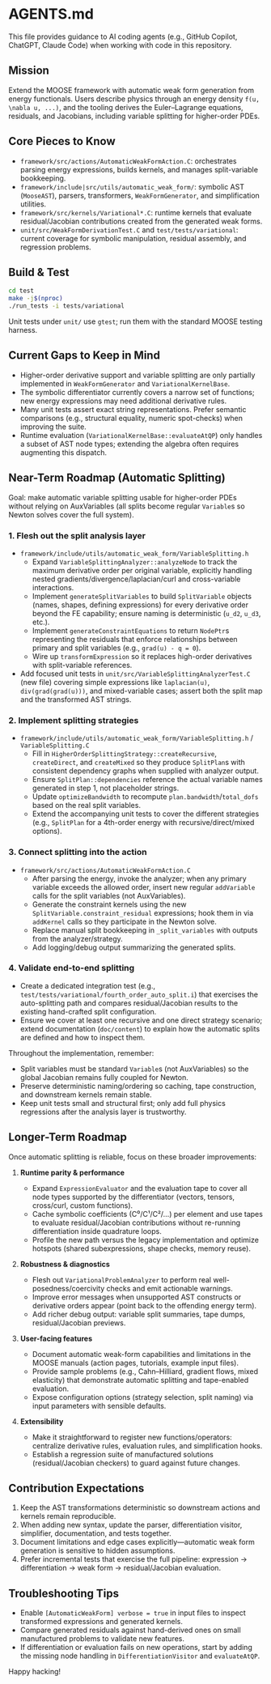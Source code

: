 # AGENTS.md

This file provides guidance to AI coding agents (e.g., GitHub Copilot, ChatGPT, Claude Code) when working with code in this repository.

## Mission

Extend the MOOSE framework with automatic weak form generation from energy functionals. Users describe physics through an energy density `f(u, \nabla u, ...)`, and the tooling derives the Euler–Lagrange equations, residuals, and Jacobians, including variable splitting for higher-order PDEs.

## Core Pieces to Know

- `framework/src/actions/AutomaticWeakFormAction.C`: orchestrates parsing energy expressions, builds kernels, and manages split-variable bookkeeping.
- `framework/include|src/utils/automatic_weak_form/`: symbolic AST (`MooseAST`), parsers, transformers, `WeakFormGenerator`, and simplification utilities.
- `framework/src/kernels/Variational*.C`: runtime kernels that evaluate residual/Jacobian contributions created from the generated weak forms.
- `unit/src/WeakFormDerivationTest.C` and `test/tests/variational`: current coverage for symbolic manipulation, residual assembly, and regression problems.

## Build & Test

```bash
cd test
make -j$(nproc)
./run_tests -i tests/variational
```

Unit tests under `unit/` use `gtest`; run them with the standard MOOSE testing harness.

## Current Gaps to Keep in Mind

- Higher-order derivative support and variable splitting are only partially implemented in `WeakFormGenerator` and `VariationalKernelBase`.
- The symbolic differentiator currently covers a narrow set of functions; new energy expressions may need additional derivative rules.
- Many unit tests assert exact string representations. Prefer semantic comparisons (e.g., structural equality, numeric spot-checks) when improving the suite.
- Runtime evaluation (`VariationalKernelBase::evaluateAtQP`) only handles a subset of AST node types; extending the algebra often requires augmenting this dispatch.

## Near-Term Roadmap (Automatic Splitting)

Goal: make automatic variable splitting usable for higher-order PDEs without relying on AuxVariables (all splits become regular `Variable`s so Newton solves cover the full system).

### 1. Flesh out the split analysis layer
- `framework/include/utils/automatic_weak_form/VariableSplitting.h`
  * Expand `VariableSplittingAnalyzer::analyzeNode` to track the maximum derivative order per original variable, explicitly handling nested gradients/divergence/laplacian/curl and cross-variable interactions.
  * Implement `generateSplitVariables` to build `SplitVariable` objects (names, shapes, defining expressions) for every derivative order beyond the FE capability; ensure naming is deterministic (`u_d2`, `u_d3`, etc.).
  * Implement `generateConstraintEquations` to return `NodePtr`s representing the residuals that enforce relationships between primary and split variables (e.g., `grad(u) - q = 0`).
  * Wire up `transformExpression` so it replaces high-order derivatives with split-variable references.
- Add focused unit tests in `unit/src/VariableSplittingAnalyzerTest.C` (new file) covering simple expressions like `laplacian(u)`, `div(grad(grad(u)))`, and mixed-variable cases; assert both the split map and the transformed AST strings.

### 2. Implement splitting strategies
- `framework/include/utils/automatic_weak_form/VariableSplitting.h` / `VariableSplitting.C`
  * Fill in `HigherOrderSplittingStrategy::createRecursive`, `createDirect`, and `createMixed` so they produce `SplitPlan`s with consistent dependency graphs when supplied with analyzer output.
  * Ensure `SplitPlan::dependencies` reference the actual variable names generated in step 1, not placeholder strings.
  * Update `optimizeBandwidth` to recompute `plan.bandwidth`/`total_dofs` based on the real split variables.
  * Extend the accompanying unit tests to cover the different strategies (e.g., `SplitPlan` for a 4th-order energy with recursive/direct/mixed options).

### 3. Connect splitting into the action
- `framework/src/actions/AutomaticWeakFormAction.C`
  * After parsing the energy, invoke the analyzer; when any primary variable exceeds the allowed order, insert new regular `addVariable` calls for the split variables (not AuxVariables).
  * Generate the constraint kernels using the new `SplitVariable.constraint_residual` expressions; hook them in via `addKernel` calls so they participate in the Newton solve.
  * Replace manual split bookkeeping in `_split_variables` with outputs from the analyzer/strategy.
  * Add logging/debug output summarizing the generated splits.

### 4. Validate end-to-end splitting
- Create a dedicated integration test (e.g., `test/tests/variational/fourth_order_auto_split.i`) that exercises the auto-splitting path and compares residual/Jacobian results to the existing hand-crafted split configuration.
- Ensure we cover at least one recursive and one direct strategy scenario; extend documentation (`doc/content`) to explain how the automatic splits are defined and how to inspect them.

Throughout the implementation, remember:
- Split variables must be standard `Variable`s (not AuxVariables) so the global Jacobian remains fully coupled for Newton.
- Preserve deterministic naming/ordering so caching, tape construction, and downstream kernels remain stable.
- Keep unit tests small and structural first; only add full physics regressions after the analysis layer is trustworthy.

## Longer-Term Roadmap

Once automatic splitting is reliable, focus on these broader improvements:

1. **Runtime parity & performance**
   - Expand `ExpressionEvaluator` and the evaluation tape to cover all node types supported by the differentiator (vectors, tensors, cross/curl, custom functions).
   - Cache symbolic coefficients (C⁰/C¹/C²/…) per element and use tapes to evaluate residual/Jacobian contributions without re-running differentiation inside quadrature loops.
   - Profile the new path versus the legacy implementation and optimize hotspots (shared subexpressions, shape checks, memory reuse).

2. **Robustness & diagnostics**
   - Flesh out `VariationalProblemAnalyzer` to perform real well-posedness/coercivity checks and emit actionable warnings.
   - Improve error messages when unsupported AST constructs or derivative orders appear (point back to the offending energy term).
   - Add richer debug output: variable split summaries, tape dumps, residual/Jacobian previews.

3. **User-facing features**
   - Document automatic weak-form capabilities and limitations in the MOOSE manuals (action pages, tutorials, example input files).
   - Provide sample problems (e.g., Cahn–Hilliard, gradient flows, mixed elasticity) that demonstrate automatic splitting and tape-enabled evaluation.
   - Expose configuration options (strategy selection, split naming) via input parameters with sensible defaults.

4. **Extensibility**
   - Make it straightforward to register new functions/operators: centralize derivative rules, evaluation rules, and simplification hooks.
   - Establish a regression suite of manufactured solutions (residual/Jacobian checkers) to guard against future changes.

## Contribution Expectations

1. Keep the AST transformations deterministic so downstream actions and kernels remain reproducible.
2. When adding new syntax, update the parser, differentiation visitor, simplifier, documentation, and tests together.
3. Document limitations and edge cases explicitly—automatic weak form generation is sensitive to hidden assumptions.
4. Prefer incremental tests that exercise the full pipeline: expression → differentiation → weak form → residual/Jacobian evaluation.

## Troubleshooting Tips

- Enable `[AutomaticWeakForm] verbose = true` in input files to inspect transformed expressions and generated kernels.
- Compare generated residuals against hand-derived ones on small manufactured problems to validate new features.
- If differentiation or evaluation fails on new operations, start by adding the missing node handling in `DifferentiationVisitor` and `evaluateAtQP`.

Happy hacking!
